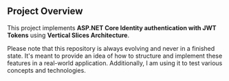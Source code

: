 ## Project Overview

This project implements **ASP.NET Core Identity authentication with JWT Tokens** using **Vertical Slices Architecture**.

Please note that this repository is always evolving and never in a finished state. It's meant to provide an idea of how to structure and implement these features in a real-world application. Additionally, I am using it to test various concepts and technologies.
